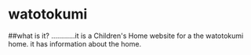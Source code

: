 # watotokumi
##what is it?
............it is a Children's Home website for a the watotokumi home.
it has information about the home.         
